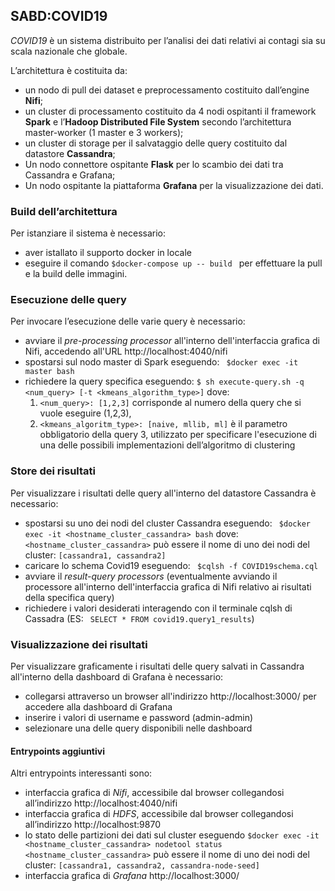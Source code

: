 ## SABD:COVID19

*COVID19* è un sistema distribuito per l’analisi dei dati relativi ai contagi sia su scala nazionale che globale. 

L’architettura è costituita da:
- un nodo di pull dei dataset e preprocessamento costituito dall’engine **Nifi**;
- un cluster di processamento costituito da 4 nodi ospitanti il framework **Spark** e l’**Hadoop Distributed File System** secondo l’architettura master-worker (1 master e 3 workers);
- un cluster di storage per il salvataggio delle query costituito dal datastore **Cassandra**;
- Un nodo connettore ospitante **Flask** per lo scambio dei dati tra Cassandra e Grafana;
- Un nodo ospitante la piattaforma **Grafana** per la visualizzazione dei dati.

### Build dell’architettura
Per istanziare il sistema è necessario:
- aver istallato il supporto docker in locale
- eseguire il comando ```$docker-compose up -- build ``` 
per effettuare la pull e la build delle immagini.

### Esecuzione delle query
Per invocare l’esecuzione delle varie query è necessario:
- avviare il *pre-processing processor* all'interno dell'interfaccia grafica di Nifi, accedendo all'URL http://localhost:4040/nifi 
- spostarsi sul nodo master di Spark eseguendo: 
    ``` $docker exec -it master bash```
- richiedere la query specifica eseguendo: 
```$ sh execute-query.sh -q <num_query> [-t <kmeans_algorithm_type>]```
 dove:
  1. ```<num_query>: [1,2,3]``` corrisponde al numero della query che si vuole eseguire (1,2,3),
  2. ```<kmeans_algoritm_type>: [naive, mllib, ml]``` è il parametro obbligatorio della query 3, utilizzato per specificare l'esecuzione di una delle possibili implementazioni dell’algoritmo di clustering

### Store dei risultati 
Per visualizzare i risultati delle query all'interno del datastore Cassandra è necessario:
- spostarsi su uno dei nodi del cluster Cassandra eseguendo: 
    ``` $docker exec -it <hostname_cluster_cassandra> bash```
 dove:
 ```<hostname_cluster_cassandra>``` può essere il nome di uno dei nodi del cluster: ```[cassandra1, cassandra2]```
- caricare lo schema Covid19 eseguendo:
     ``` $cqlsh -f COVID19schema.cql```
- avviare il *result-query processors* (eventualmente avviando il processore all'interno dell'interfaccia grafica di Nifi relativo ai risultati della specifica query)
- richiedere i valori desiderati interagendo con il terminale cqlsh di Cassadra (ES: ``` SELECT * FROM covid19.query1_results```)


### Visualizzazione dei risultati
Per visualizzare graficamente i risultati delle query salvati in Cassandra all'interno della dashboard di Grafana è necessario:
- collegarsi attraverso un browser all'indirizzo http://localhost:3000/ per accedere alla dashboard di Grafana
- inserire i valori di username e password (admin-admin)
- selezionare una delle query disponibili nelle dashboard


#### Entrypoints aggiuntivi
Altri entrypoints interessanti sono:
- interfaccia grafica di *Nifi*, accessibile dal browser collegandosi all’indirizzo http://localhost:4040/nifi
- interfaccia grafica di *HDFS*, accessibile dal browser collegandosi all’indirizzo http://localhost:9870
- lo stato delle partizioni dei dati sul cluster eseguendo ```$docker exec -it  <hostname_cluster_cassandra> nodetool status```
```<hostname_cluster_cassandra>``` può essere il nome di uno dei nodi del cluster: ```[cassandra1, cassandra2, cassandra-node-seed]```
- interfaccia grafica di *Grafana* http://localhost:3000/

